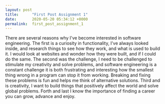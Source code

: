 ```yaml
---
layout: post
title:      "First Post Assignment 1"
date:       2020-05-20 05:34:12 +0000
permalink:  first_post_assignment_1
---
```



There are several reasons why I've become interested in software engineering. The first is a curiosity in functionality, I've always looked inside, and research things to see how they work, and what is used to build it. I would look at websites and wonder how they were built, and if I could do the same. The second was the challenge, I need to be challenged to stimulate my creativity and solve problems, and software engineering is a constant challenge it is both frustrating and interesting how the smallest thing wrong in a program can stop it from working. Breaking and fixing these problems is fun and helps me think of alternative solutions. Third and is creativity, I want to build things that positively affect the world and solve global problems. Forth and last I know the importance of finding a career you can grow, advance and enjoy.
